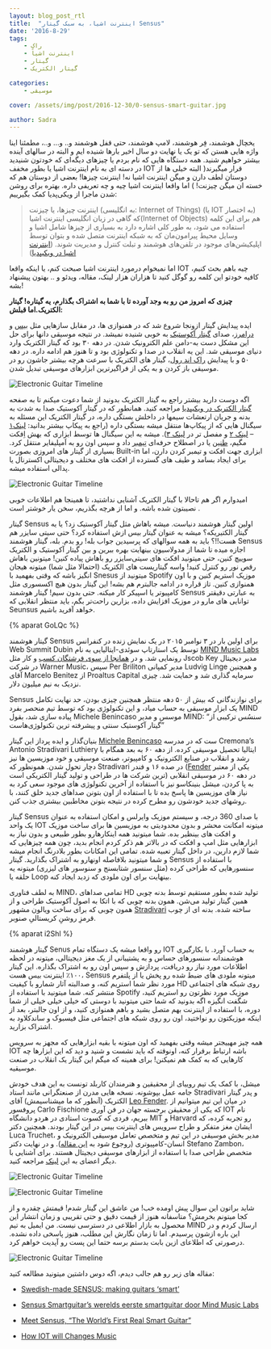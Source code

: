 ```yaml
---
layout: blog_post_rtl
title:  "اینترنت اشیا، به سبک گیتار Sensus"
date: '2016-8-29'
tags:
    - راک
    - اینترنت اشیاً
    - گیتار
    - گیتار الکتریک

categories:
    - موسیقی

cover: /assets/img/post/2016-12-30/0-sensus-smart-guitar.jpg

author: Sadra
---
```


یخچال هوشمند، فِر هوشمند، لامپ هوشمند، حتی قفل هوشمند و.. و… و..، مطمئنا اینا واژه هایی هستن که تو یک یا نهایت دو سال اخیر بارها شنیده ایم و البته در سالهای آینده بیشتر خواهیم شنید. همه دستگاه هایی که نام بردم یا چیزهای دیگه‌ای که خودتون شنیدید در دسته ای به نام اینترنت اشیا یا بطور مخفف IOT قرار میگیرند( البته خیلی ها از دوستان لطف دارن و میگن اینترنت اشیا نه! اینترنت چیزها! بعضی از دوستان هم که خسته ان میگن چیزنت! ) اما واقعا اینترنت اشیا چیه و چه تعریفی داره. بهتره برای روشن شدن ماجرا از ویکی‌پدیا کمک بگیرییم:

> اینترنت چیزها، یا چیزنت (به انگلیسی: Internet of Things) (یا IOT به اختصار) که گاهی در زبان انگلیسی اینترنت اشیا(Internet of Objects) هم برای این کلمه استفاده می شود، به طور کلی اشاره دارد به بسیاری از چیزها شامل اشیا و وسایل محیط پیرامون‌مان که به شبکه اینترنت متصل شده و بتوان توسط اپلیکیشن‌های موجود در تلفن‌های هوشمند و تبلت کنترل و مدیریت شوند. ([اینترنت اشیا در ویکیپدیا](https://fa.wikipedia.org/wiki/%D8%A7%DB%8C%D9%86%D8%AA%D8%B1%D9%86%D8%AA_%D8%A7%D8%B4%DB%8C%D8%A7))

اما نمیخوام درمورد اینترنت اشیا صبحت کنم، یا اینکه واقعا IOT چیه باهم بحث کنیم، کافیه خودتو این کلمه رو گوگل کنید تا هزاران هزار لینک، مقاله، ویدئو و .. بهتون پیشنهاد بشه!

**چیزی که امروز من رو به وجد آورده تا با شما به اشتراک بگذارم، یه گیتاره! گیتار الکتریک.اما قبلش:**

ایده پیدایش گیتار ازونجا شروع شد که در همنوازی ها، در مقابل سازهایی مثل [بیس](https://en.wikipedia.org/wiki/Bass_(instrument)) و [درامرز](https://en.wikipedia.org/wiki/Drum_kit)، صدای [گیتار آکوستیک](https://fa.wikipedia.org/wiki/%DA%AF%DB%8C%D8%AA%D8%A7%D8%B1) به خوبی شنیده نمیشد. در نتیجه موسیقی دانها برای حل این مشکل دست به‌-دامن علم الکترونیک شدن. در دهه ۳۰ بود که گیتار الکتریک وارد دنیای موسیقی شد. این یه انقلاب در صدا و تکنولوژی بود و تا هنوز هم ادامه داره. در دهه ۵۰ و با پیدایش [راک اند رول](https://fa.wikipedia.org/wiki/%D8%B1%D8%A7%DA%A9_%D8%A7%D9%86%D8%AF_%D8%B1%D9%88%D9%84)، گیتار های الکتریک با سرعت هرچه بیشتر جاشون رو در موسیقی باز کردن و به یکی از فراگیرترین ابزارهای موسیقی تبدیل شدن.

![Electronic Guitar Timeline](/assets/img/post/2016-12-30/1-guitar-timeline.jpg)

اگه دوست دارید بیشتر راجع به گیتار الکتریک بدونید از شما دعوت میکنم تا به صفحه [گیتار الکتریک در ویکیپدیا](https://en.wikipedia.org/wiki/Electric_guitar) مراجعه کنید. همانطور که در گیتار آکوستیک صدا به شدت به بدنه و جریان ارتعشات سیمها در داخلش بستگی داره، در گیتار الکتریک این مسئله به سیگنال هایی که از پیکاپ‌ها منتقل میشه بستگی داره (راجع به پیکاپ بیشتر بدانید: [لینک۱](https://en.wikipedia.org/wiki/Electric_guitar#Pickups) – [لینک ۲](https://fa.wikipedia.org/wiki/%D9%BE%DB%8C%DA%A9%D8%A7%D9%BE) و مفصل تر در [لینک ۳](http://www.electricguitar.blogfa.com/post/6)). میشه به این سیگنال ها توسط ابزاری که بهش اِفکت مگیم، [طنین](https://fa.wikipedia.org/wiki/%D8%AA%D9%85%D8%A8%D8%B1_(%D9%85%D9%88%D8%B3%DB%8C%D9%82%DB%8C)) یا در اصطلاح حرفه‌ای [تِیمبر](https://fa.wikipedia.org/wiki/%D8%AA%D9%85%D8%A8%D8%B1_(%D9%85%D9%88%D8%B3%DB%8C%D9%82%DB%8C)) داد و سپس اون رو به اَمپلیفایر منتقل کرد. بسیاری از گیتار های امروزی بصورت Built-in ابزاری جهت افکت و تیمبر کردن دارن، اما برای ایجاد بسامد و طیف های گسترده از افکت های مختلف و دیجیتالی اکسترنال یا پدالی استفاده میشه.

![Electronic Guitar Timeline](/assets/img/post/2016-12-30/2-guitar-tools.jpg)

امیدوارم اگر هم تاحالا با گیتار الکتریک آشنایی نداشتید، تا همینجا هم اطلاعات خوبی نصیبتون شده باشه. و اما از هرچه بگذریم، سخن یار خوشتر است .

گیتار Sensus اولین گیتار هوشمند دنیاست. میشه باهاش مثل گیتار آکوستیک زد؟ یا یه گیتار الکتیریکه؟ میشه به عنوان گیتار بیس ازش استفاده کرد؟ حتی سیتی سایزر هم هست!!؟ باید به همه سوالهای که پرسیدین جواب بله! رو بدم. بله، گیتار هوشمند Sensus اجازه میده تا شما از مدولاسیون بینهایت بهره ببرین و بین گیتار آکوستیک و الکتریک سوییچ کنین، حتی میتونید افکت های سیتی‌سایزر رو باهاش پیاده کنین! میتونین باهاش رقص نور رو کنترل کنید! واسه گیتاریست های الکتریک (احتمالا مثل شما) میتونه هیجان انگیز باشه که وقتی بفهمید با Snesus میتونید از Spotify موزیک استریم کنین و با اون همنوازی کنین. تاز قراره در ادامه جالبترم هم بشه! این گیتار بدون هیچ اکسسوری مثل کامپیوتر یا اسپیکر کار میکنه. حتی بدون سیم! گیتار هوشمند Sensus به عبارتی دقیقتر توانایی های مارو در موزیک افزایش داده، بزارین راحت‌تر بگم، باید منتظر انقلابی که Seunsus خواهد آفرید باشیم.

{% aparat GoLQc %}

گیتار هوشمند Sensus برای اولین بار در ۳ نوامبر ۲۰۱۵ در یک نمایش زنده در کنفرانس Web Summit Dubin توسط یک استارتاپ سوئدی-ایتالیایی به نام [MIND Music Labs](http://www.mindmusiclabs.com/) رونمایی شد. و در [همانجا از سوی فرشتگان کسب](https://en.wikipedia.org/wiki/Angel_investor) و کار مثل Jscob Key مدیر دیجیتال در شرکت Warner Music، سپس Per Briliton مدیر کمپانی Ludvig Linge و همچنین آقای Marcelo Benitez از Proaltus Capital سرمایه گذاری شد و حمایت شد. چیزی نزدیک به نیم میلیون دلار.

Sensus برای نوازندگانی که بیش از ۵۰ دهه منتظر همچنین چیزی بودن، حد نهایت تکامل یک ابزار موسیقی به حساب میاد، و این تکنولوژی بود که توسط تیم منحصر بفرد MIND پیاده سازی شد، بقول Michele Benincaso موسس و مدیر MIND: “سنسُس ترکیبی از گیتار آکوستیک سنتی و پیشرفته ترین تکنولوژی‌هاست”

بنیان‌گذار و ایده پرداز این گیتار [Michele Benincaso](http://www.benincaso.com/) ست که در مدرسه Cremona’s Antonio Stradivari Luthiery ایتالیا تحصیل موسیقی کرده. از دهه ۶۰ به بعد همگام با رشد و انقلاب در صنایع الکترونیک و کامپیوتر، صنعت موسیقی و خود موزیسین ها نیز دچار تحول شدن. همونطور که Stradivari در صده ۱۶ و فندر ([Fender](https://en.wikipedia.org/wiki/Fender_Musical_Instruments_Corporation) یکی از معتبر ترین شرکت ها در طراحی و تولید گیتار الکتریکی است) در دهه ۶۰ در موسیقی انقلابی به پا کردن، میشل بنینکاسو نیز با استفاده از آخرین تکنولوژی های موجود سعی کرد به نیاز های موزیسین ها پاسخ بده تا با استفاده از اون بتونن صداهای جدید خلق کنند، با روشهای جدید خودشون رو مطرح کرده در نتیجه بتونن مخاطبین بیشتری جذب کنن.

گیتار Sensus با صدای 360 درجه، و سیستم موزیک وایرلس و امکان استفاده به عنوان یک واحد IOT میتونه امکانت محشر و بدون محدودیتی به موزیسین ها برای ساخت موزیک و افکت های بینظیر بده. شما میتونید همه اینکارهارو بطور طبیعی و بدون نیاز به ابزارهایی مثل امپ و افکت که در بالاتر هم ذکر کردم انجام بدید، چون همه چیزهایی که شما لازم دارین،‌ در داخل گیتار تعبیه شده. تمامی این امکانات بطور بلادرنگ انجام میشه و شما میتونید بلافاصله اونهارو به اشتراک بگذارید. گیتار Sensus با استفاده از سنسورهایی که طراحی کرده (مثل سنسور شتابسنج و سنوسور های لیزری) میتونه یه حلقه یا Loop بینهایت برای اون ملودی که زدید ایجاد کنه.

به لطف فناوری MIND، تمامی صداهای HD تولید شده بطور مستقیم توسط بدنه چوبی همین گیتار تولید می‌شن. همون بدنه چوبی که با اتکا به اصول آکوستیک طراحی و از همون چوبی که برای ساخت ویالون مشهور [Stradivari](https://en.wikipedia.org/wiki/Stradivarius) ساخته شده. بدنه ای از چوب قرمزِ روشنِ کریستالیِ صنوبر.

{% aparat i2Shl %}

گیتار هوشمند Senus رو واقعا میشه یک دستگاه تمام IOT به حساب آورد. با بکارگیری هوشمندانه سنسورهای حساس و به پشتیبانی از یک مغز دیجیتالی، میتونه در لحظه اطلاعات مورد نیاز رو دریافت، پردازش و سپس اون رو به اشتراک بگذاره. این گیتار ۱۰۰٪ اینترنت بیس هست، Sensus میتونه ملودی های ضبط شده رو پخش یا از پلتفرم مورد نظر شما استریم کنه، و صدالبته آثار شمارو با کیفیت HD روی شبکه های اجتماعی منتشر کنه. شما میتونید با استفاده از Spotify موزیک مورد نظرتون رو استریم کنید، شگفت انگیزه اگه بدونید که شما حتی میتونید با دوستی که خیلی خیلی خیلی از شما دوره، با استفاده از اینترنت بهم متصل بشید و باهم همنوازی کنید، و از اون جالبتر، بعد از اینکه موزیکتون رو نواختید، اون رو روی شبکه های اجتماعی مثل فیسبوک و ساندکلاود به اشتراک بزارید.

همه چیز مهییجتر میشه وقتی بفهمید که اون میتونه با بقیه ابزارهایی که مجهز به سرویس IOT باشه ارتباط برقرار کنه، اونوقته که باید نشست و شنید و دید که این ابزارها چه کارهایی که به کمک هم نمیکنن! برای همینه که میگم این گیتار یک انقلاب در صنعت موسیقیه.

میشل، با کمک یک تیم روییای از محقیقین و هنرمندان کاربلد تونست به این هدف خودش جامه عمل بپوشونه. نسخه هایی مدرن از صنعتگرانی مانند استاد Stradivari و پدر گیتار الکتریک (آنطور که ما میشناسیمش) آقای [Leo Fender](https://en.wikipedia.org/wiki/Leo_Fender). در میان این تیم میتوانیم از پروفسور Carlo Fischione که یکی از محقیقن برجسته جهان در فن آوری IOT نام ببریم، فردی که کسوت استادی در هردو دانشگاه MIT و Harvard رو تجربه کرده، که ایشان مغز متفکر و طراح سرویس های اینترنت بیس در این گیتار بودند. همچنین دکتر Luca Truchet، مدیر بخش موسیقی در این تیم و متخصص تعامل موسیقی الکترونیک و انسان-کامپیوتری (روجوع شود به [این مقاله](https://en.wikipedia.org/wiki/Human_computer)). و در نهایت دکتر Stefano Zambon، متخصص طراحی صدا با استفاده از ابزارهای موسیقی دیجیتال هستند. برای آشنایی با دیگر اعضای به این [لینک](http://www.mindmusiclabs.com/team/) مراجعه کنید.

![Electronic Guitar Timeline](/assets/img/post/2016-12-30/3-sensus.jpg)

![Electronic Guitar Timeline](/assets/img/post/2016-12-30/4-sensus.jpg)

شاید براتون این سوال پیش اومده خب! من عاشق این گیتار شدم! قیمتش چقدره و از کجا میتونم بخرمش؟ متاسفانه هنوز از قیمت دقیق و حتی تقریبی و زمان انتشار این محصول به بازار اطلاعی در دسترسی نیست. من ایمیل به تیم MIND ارسال کردم و در این باره ازشون پرسیدم. اما تا زمان نگارش این مطلب، هنوز پاسخی داده نشده. درصورتی که اطلاعای ازین بابت بدستم برسه حتما این پست رو آپدیت خواهم کرد.

![Electronic Guitar Timeline](/assets/img/post/2016-12-30/5-sensus.jpg)

مقاله های زیر رو هم جالب دیدم، اگه دوس داشتین میتونید مطالعه کنید:

*   [Swedish-made SENSUS: making guitars ‘smart’](http://umgasmagazine.com/swedish-made-sensus-making-guitars-smart/)

*   [Sensus Smartguitar’s werelds eerste smartguitar door Mind Music Labs](http://www.gitarist.nl/nieuws/artikel/3-17646/sensus-smartguitar)

*   [Meet Sensus, “The World’s First Real Smart Guitar”](http://www.guitarworld.com/gear-news-electrics/meet-sensus-worlds-first-real-smart-guitar/29086)

*   [How IOT will Changes Music](http://blog.thethings.io/how-iot-will-change-music/)